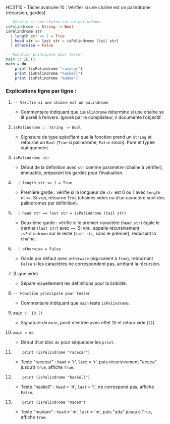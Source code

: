 HC3T10 - Tâche avancée 10 : Vérifier si une chaîne est un palindrome (récursion, gardes)

```haskell
-- Vérifie si une chaîne est un palindrome
isPalindrome :: String -> Bool
isPalindrome str
  | length str <= 1 = True
  | head str == last str = isPalindrome (tail str)
  | otherwise = False

-- Fonction principale pour tester
main :: IO ()
main = do
    print (isPalindrome "racecar")
    print (isPalindrome "haskell")
    print (isPalindrome "madam")
```

### Explications ligne par ligne :

1. `-- Vérifie si une chaîne est un palindrome`  
   - Commentaire indiquant que `isPalindrome` détermine si une chaîne se lit pareil à l’envers. Ignoré par le compilateur, il documente l’objectif.

2. `isPalindrome :: String -> Bool`  
   - Signature de type spécifiant que la fonction prend un `String` et retourne un `Bool` (`True` si palindrome, `False` sinon). Pure et typée statiquement.

3. `isPalindrome str`  
   - Début de la définition avec `str` comme paramètre (chaîne à vérifier), immuable, préparant les gardes pour l’évaluation.

4. `  | length str <= 1 = True`  
   - Première garde : vérifie si la longueur de `str` est 0 ou 1 avec `length` et `<=`. Si vrai, retourne `True` (chaînes vides ou d’un caractère sont des palindromes par définition).

5. `  | head str == last str = isPalindrome (tail str)`  
   - Deuxième garde : vérifie si le premier caractère (`head str`) égale le dernier (`last str`) avec `==`. Si vrai, appelle récursivement `isPalindrome` sur le reste (`tail str`, sans le premier), réduisant la chaîne.

6. `  | otherwise = False`  
   - Garde par défaut avec `otherwise` (équivalent à `True`), retournant `False` si les caractères ne correspondent pas, arrêtant la récursion.

7. (Ligne vide)  
   - Sépare visuellement les définitions pour la lisibilité.

8. `-- Fonction principale pour tester`  
   - Commentaire indiquant que `main` teste `isPalindrome`.

9. `main :: IO ()`  
   - Signature de `main`, point d’entrée avec effet `IO` et retour vide (`()`).

10. `main = do`  
    - Début d’un bloc `do` pour séquencer les `print`.

11. `    print (isPalindrome "racecar")`  
    - Teste "racecar" : `head` = 'r', `last` = 'r', puis récursivement "aceca" jusqu’à `True`, affiche `True`.

12. `    print (isPalindrome "haskell")`  
    - Teste "haskell" : `head` = 'h', `last` = 'l', ne correspond pas, affiche `False`.

13. `    print (isPalindrome "madam")`  
    - Teste "madam" : `head` = 'm', `last` = 'm', puis "ada" jusqu’à `True`, affiche `True`.
